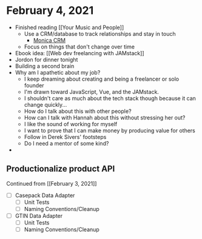 # February 4, 2021

- Finished reading [[Your Music and People]]
  - Use a CRM/database to track relationships and stay in touch
    - [Monica CRM](https://www.monicahq.com/)
  - Focus on things that don't change over time
- Ebook idea: [[Web dev freelancing with JAMstack]]
- Jordon for dinner tonight
- Building a second brain
- Why am I apathetic about my job?
  - I keep dreaming about creating and being a freelancer or solo founder
  - I'm drawn toward JavaScript, Vue, and the JAMstack.
  - I shouldn't care as much about the tech stack though because it can change quickly...
  - How do I talk about this with other people?
  - How can I talk with Hannah about this without stressing her out?
  - I like the sound of working for myself
  - I want to prove that I can make money by producing value for others
  - Follow in Derek Sivers' footsteps
  - Do I need a mentor of some kind?
- 

## Productionalize product API

Continued from [[February 3, 2021]]

- [ ] Casepack Data Adapter
  - [ ] Unit Tests
  - [ ] Naming Conventions/Cleanup
- [ ] GTIN Data Adapter
  - [ ] Unit Tests
  - [ ] Naming Conventions/Cleanup
